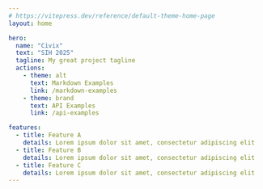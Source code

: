 ```yaml
---
# https://vitepress.dev/reference/default-theme-home-page
layout: home

hero:
  name: "Civix"
  text: "SIH 2025"
  tagline: My great project tagline
  actions:
    - theme: alt
      text: Markdown Examples
      link: /markdown-examples
    - theme: brand
      text: API Examples
      link: /api-examples

features:
  - title: Feature A
    details: Lorem ipsum dolor sit amet, consectetur adipiscing elit
  - title: Feature B
    details: Lorem ipsum dolor sit amet, consectetur adipiscing elit
  - title: Feature C
    details: Lorem ipsum dolor sit amet, consectetur adipiscing elit
---
```


